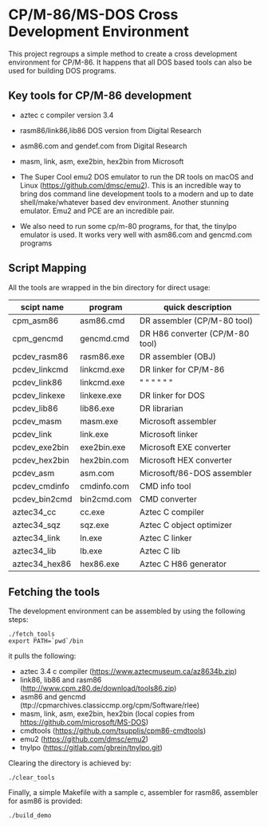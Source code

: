 # CP/M-86/MS-DOS Cross Development Environment

This project regroups a simple method to create a cross development environment for CP/M-86. It happens that all DOS based tools can also be used for building DOS programs.

## Key tools for CP/M-86 development
- aztec c compiler version 3.4
- rasm86/link86,lib86 DOS version from Digital Research 
- asm86.com  and gendef.com from Digital Research
- masm, link, asm, exe2bin, hex2bin from Microsoft

- The Super Cool emu2 DOS emulator to run the DR tools on macOS and Linux (https://github.com/dmsc/emu2). This is an incredible way to bring dos command line development tools to a modern and up to date shell/make/whatever based dev environment. Another stunning emulator. Emu2 and PCE are an incredible pair.
- We also need to run some cp/m-80 programs, for that, the tinylpo emulator is used. It works very well with asm86.com and gencmd.com programs

## Script Mapping

All the tools are wrapped in the bin directory for direct usage:

| scipt name    | program     | quick description                 |
|---------------|-------------|-----------------------------------|
| cpm_asm86     | asm86.cmd   | DR assembler (CP/M-80 tool)       | 
| cpm_gencmd    | gencmd.cmd  | DR H86 converter (CP/M-80 tool)   |
| pcdev_rasm86  | rasm86.exe  | DR assembler (OBJ)                |
| pcdev_linkcmd | linkcmd.exe | DR linker for CP/M-86             |
| pcdev_link86  | linkcmd.exe | "  "  "  "  "  "                  |
| pcdev_linkexe | linkexe.exe | DR linker for DOS                 |
| pcdev_lib86   | lib86.exe   | DR librarian                      |
| pcdev_masm    | masm.exe    | Microsoft assembler               |
| pcdev_link    | link.exe    | Microsoft linker                  |
| pcdev_exe2bin | exe2bin.exe | Microsoft EXE converter           |
| pcdev_hex2bin | hex2bin.com | Microsoft HEX converter           |
| pcdev_asm     | asm.com     | Microsoft/86-DOS assembler        |
| pcdev_cmdinfo | cmdinfo.com | CMD info tool                     |
| pcdev_bin2cmd | bin2cmd.com | CMD converter                     |
| aztec34_cc    | cc.exe      | Aztec C compiler                  |
| aztec34_sqz   | sqz.exe     | Aztec C object optimizer          |
| aztec34_link  | ln.exe      | Aztec C linker                    |
| aztec34_lib   | lb.exe      | Aztec C lib                       |
| aztec34_hex86 | hex86.exe   | Aztec C H86 generator             |

## Fetching the tools
The development environment can be assembled by using the following steps:
```
./fetch_tools
export PATH=`pwd`/bin
```
it pulls the following:
- aztec 3.4 c compiler  (https://www.aztecmuseum.ca/az8634b.zip)
- link86, lib86 and rasm86 (http://www.cpm.z80.de/download/tools86.zip)
- asm86 and gencmd (ttp://cpmarchives.classiccmp.org/cpm/Software/rlee)
- masm, link, asm, exe2bin, hex2bin (local copies from https://github.com/microsoft/MS-DOS)
- cmdtools (https://github.com/tsupplis/cpm86-cmdtools)
- emu2 (https://github.com/dmsc/emu2)
- tnylpo (https://gitlab.com/gbrein/tnylpo.git)

Clearing the directory is achieved by:
```
./clear_tools
```

Finally, a simple Makefile with a sample c, assembler for rasm86, assembler for asm86 is provided:
```
./build_demo
```

